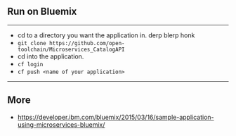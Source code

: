## Run on Bluemix
---
* cd to a directory you want the application in. derp blerp honk
* ```git clone https://github.com/open-toolchain/Microservices_CatalogAPI```
* cd into the application.
* ```cf login```
* ```cf push <name of your application>```

---
## More
* https://developer.ibm.com/bluemix/2015/03/16/sample-application-using-microservices-bluemix/
 
